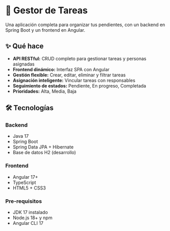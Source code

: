 # 🚀 Gestor de Tareas

Una aplicación completa para organizar tus pendientes, con un backend en Spring Boot y un frontend en Angular.

## ✨ Qué hace

- **API RESTful:** CRUD completo para gestionar tareas y personas asignadas
- **Frontend dinámico:** Interfaz SPA con Angular
- **Gestión flexible:** Crear, editar, eliminar y filtrar tareas
- **Asignación inteligente:** Vincular tareas con responsables
- **Seguimiento de estados:** Pendiente, En progreso, Completada
- **Prioridades:** Alta, Media, Baja

## 🛠️ Tecnologías

### Backend
- Java 17
- Spring Boot
- Spring Data JPA + Hibernate
- Base de datos H2 (desarrollo)


### Frontend
- Angular 17+
- TypeScript
- HTML5 + CSS3

### Pre-requisitos
- JDK 17 instalado
- Node.js 18+ y npm
- Angular CLI 17
